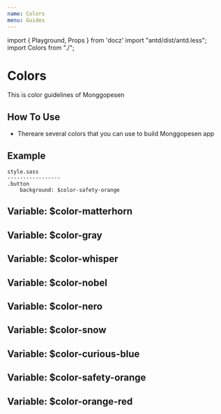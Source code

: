 ```yaml
---
name: Colors
menu: Guides
---
```


import { Playground, Props } from 'docz'
import "antd/dist/antd.less";
import Colors from "./";

# Colors
This is color guidelines of Monggopesen

## How To Use
- Thereare several colors that you can use to build Monggopesen app

## Example
    style.sass
    -----------------
    .button
        background: $color-safety-orange

## Variable: $color-matterhorn
<Colors type="type1"></Colors>

## Variable: $color-gray 
<Colors type="type2"></Colors>

## Variable: $color-whisper
<Colors type="type3"></Colors>

## Variable: $color-nobel
<Colors type="type4"></Colors>

## Variable: $color-nero
<Colors type="type5"></Colors>

## Variable: $color-snow
<Colors type="type6"></Colors>

## Variable: $color-curious-blue
<Colors type="type7"></Colors>

## Variable: $color-safety-orange 
<Colors type="type8"></Colors>

## Variable: $color-orange-red
<Colors type="type9"></Colors>